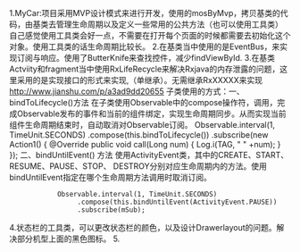 1.MyCar:项目采用MVP设计模式来进行开发，使用的mosByMvp，拷贝基类的代码，由基类去管理生命周期以及定义一些常用的公共方法（也可以使用工具类）
        自己感觉使用工具类会好一点，不需要在打开每个页面的时候都需要去初始化这个对象。使用工具类的话生命周期比较长。
2.在基类当中使用的是EventBus，来实现订阅与响应。使用了ButterKnife来查找控件，减少findViewById.
3.在基类Actviity和fragment当中使用RxLifeRecycle来解决Rxjava的内存泄露的问题，这里采用的是实现接口的形式来实现,（单继承）。无需继承RxXXXXX来实现
    http://www.jianshu.com/p/a3ad9dd20655
    子类使用的方式：一、bindToLifecycle()方法
            在子类使用Observable中的compose操作符，调用，完成Observable发布的事件和当前的组件绑定，实现生命周期同步。从而实现当前组件生命周期结束时，自动取消对Observable订阅。
                    Observable.interval(1, TimeUnit.SECONDS)
                    .compose(this.bindToLifecycle())
                        .subscribe(new Action1<Long>() { 
                            @Override
                            public void call(Long num) {
                                Log.i(TAG, "  " +num);
                            }
                        });
            二、bindUntilEvent() 方法
            使用ActivityEvent类，其中的CREATE、START、 RESUME、PAUSE、STOP、 DESTROY分别对应生命周期内的方法。使用bindUntilEvent指定在哪个生命周期方法调用时取消订阅。
            
                Observable.interval(1, TimeUnit.SECONDS)
                     .compose(this.bindUntilEvent(ActivityEvent.PAUSE))  
                     .subscribe(mSub);
4.状态栏的工具类，可以更改状态栏的颜色，以及设计Drawerlayout的问题。解决部分机型上面的黑色图标。
5.